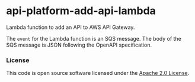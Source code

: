 
# api-platform-add-api-lambda

Lambda function to add an API to AWS API Gateway.

The `event` for the Lambda function is an SQS message. The body of the SQS message is JSON following the OpenAPI specification.

### License

This code is open source software licensed under the [Apache 2.0 License]("http://www.apache.org/licenses/LICENSE-2.0.html").
